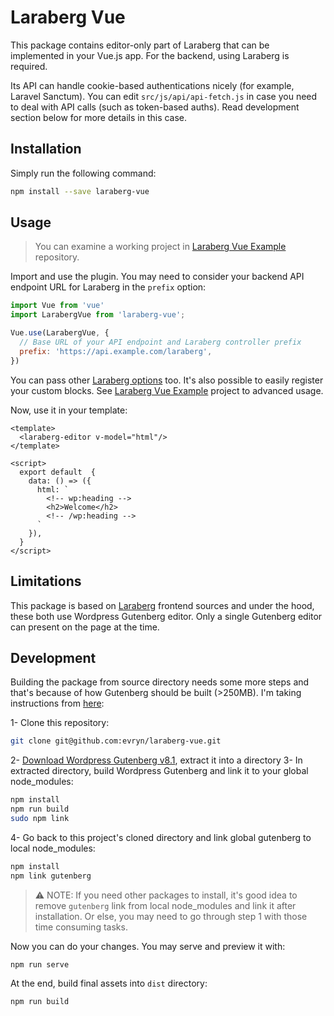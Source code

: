 # Laraberg Vue

This package contains editor-only part of Laraberg that can be implemented in your Vue.js app. For the backend, using Laraberg is required.

Its API can handle cookie-based authentications nicely (for example, Laravel Sanctum). You can edit `src/js/api/api-fetch.js` in case you need to deal with API calls (such as token-based auths). Read development section below for more details in this case. 

## Installation
Simply run the following command:
```bash
npm install --save laraberg-vue
```

## Usage

> You can examine a working project in [Laraberg Vue Example](https://github.com/evryn/laraberg-vue-example) repository. 

Import and use the plugin. You may need to consider your backend API endpoint URL for Laraberg in the `prefix` option:

```js
import Vue from 'vue'
import LarabergVue from 'laraberg-vue';

Vue.use(LarabergVue, {
  // Base URL of your API endpoint and Laraberg controller prefix
  prefix: 'https://api.example.com/laraberg',
})
```

You can pass other [Laraberg options](https://github.com/VanOns/laraberg#configuration-options) too. It's also possible to easily register your custom blocks. See [Laraberg Vue Example](https://github.com/evryn/laraberg-vue-example) project to advanced usage.

Now, use it in your template:

```vue
<template>
  <laraberg-editor v-model="html"/>
</template>

<script>
  export default  {
    data: () => ({
      html: `
        <!-- wp:heading -->
        <h2>Welcome</h2>
        <!-- /wp:heading -->
      `
	}),
  }
</script>
```

## Limitations
This package is based on [Laraberg](https://github.com/VanOns/laraberg) frontend sources and under the hood, these both use Wordpress Gutenberg editor. Only a single Gutenberg editor can present on the page at the time.

## Development
Building the package from source directory needs some more steps and that's because of how Gutenberg should be built (>250MB). I'm taking instructions from [here](https://github.com/VanOns/laraberg/issues/47#issuecomment-519416511):

1- Clone this repository:
```bash
git clone git@github.com:evryn/laraberg-vue.git
```

2- [Download Wordpress Gutenberg v8.1](https://codeload.github.com/WordPress/gutenberg/zip/release/8.1), extract it into a directory 
3- In extracted directory, build Wordpress Gutenberg and link it to your global node_modules:
```bash
npm install
npm run build
sudo npm link
```

4- Go back to this project's cloned directory and link global gutenberg to local node_modules:
```bash
npm install
npm link gutenberg
```
> ⚠ NOTE: If you need other packages to install, it's good idea to remove `gutenberg` link from local node_modules and link it after installation. Or else, you may need to go through step 1 with those time consuming tasks.

Now you can do your changes. You may serve and preview it with:
```bash
npm run serve
```

At the end, build final assets into `dist` directory:
```bash
npm run build
```
